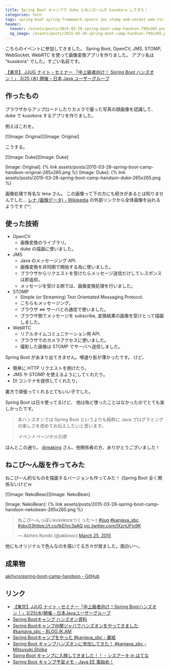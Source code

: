 ```yaml
---
title: Spring Boot キャンプで duke とねこび～んの kusokora してきた！
categories: tech
tags: spring-boot spring-framework opencv jms stomp web-socket web-rtc java jjug
header:
  teaser: /assets/posts/2015-03-28-spring-boot-camp-handson-799x265.png
  og_image: /assets/posts/2015-03-28-spring-boot-camp-handson-799x265.png
---
```


こちらのイベントに参加してきました。
Spring Boot, OpenCV, JMS, STOMP, WebSocket, WebRTC を使って画像変換アプリを作りました。
アプリ名は "kusokora" でした。すごい名前です。

<!--more-->

[【東京】 JJUG ナイト・セミナー 「中上級者向け！ Spring Boot ハンズオン！」 3/25 (水) 開催 - 日本 Java ユーザーグループ](http://www.java-users.jp/?p=1700)

## 作ったもの

ブラウザからアップロードしたりカメラで撮った写真の顔画像を認識して、
duke で kusokora するアプリを作りました。

例えばこれを。

[![Image: Original]][Image: Original]

こうする。

[![Image: Duke]][Image: Duke]

[Image: Original]: {% link assets/posts/2015-03-28-spring-boot-camp-handson-original-265x265.png %}
[Image: Duke]: {% link assets/posts/2015-03-28-spring-boot-camp-handson-duke-265x265.png %}

画像処理で有名な lena さん。
この画像って下の方にも続きがあるとは知りませんでした...
[レナ (画像データ) - Wikipedia] の外部リンクから全体画像を辿れるようです (^^;

[レナ (画像データ) - Wikipedia]: http://ja.wikipedia.org/wiki/%E3%83%AC%E3%83%8A_%28%E7%94%BB%E5%83%8F%E3%83%87%E3%83%BC%E3%82%BF%29

## 使った技術

* OpenCV
  * 画像変換のライブラリ。
  * duke の描画に使いました。
* JMS
  * Java のメッセージング API.
  * 画像変換を非同期で開始する為に使いました。
  * ブラウザからリクエストを受けたらメッセージ送信だけしてレスポンスは即返却。
  * メッセージを受ける側では、画像変換処理を行いました。
* STOMP
  * Simple (or Streaming) Text Orientated Messaging Protocol.
  * こちらもメッセージング。
  * ブラウザ ⇔ サーバとの通信で使いました。
  * ブラウザ側でメッセージを subscribe, 変換結果の画像を受けとって描画しました。
* WebRTC
  * リアルタイムコミュニケーション用 API.
  * ブラウザでのカメラアクセスに使いました。
  * 撮影した画像は STOMP でサーバへ送信しました。

Spring Boot があまり出てきません。噂通り影が薄かったです。
けど、

* 簡単に HTTP リクエストを捌けたり。
* JMS や STOMP を使えるようにしてくれたり。
* DI コンテナを提供してくれたり。

裏方で頑張ってくれるとてもいい子でした。

Spring Boot は日々使ってるけど、
他は殆ど使ったことはなかったのでとても楽しかったです。

> 本ハンズオンでは Spring Boot というよりも純粋に
> Java プログラミングの楽しさを改めてお伝えしたいと思います。
>
> <footer><cite>イベントページから引用</cite></footer>

ほんとこの通り。
[@making] さん、他関係者の方、ありがとうございました！

[@making]: https://twitter.com/making

## ねこび～ん版を作ってみた

ねこび～ん的なものを描画するバージョンも作ってみた！
(Spring Boot 全く関係ないけどｗ

[![Image: NekoBean]][Image: NekoBean]

[Image: NekoBean]: {% link assets/posts/2015-03-28-spring-boot-camp-handson-nekobean-265x265.png %}

<blockquote class="twitter-tweet"><p lang="ja" dir="ltr">ねこび～んっぽいkusokoraつくった～:) <a href="https://twitter.com/hashtag/jjug?src=hash&amp;ref_src=twsrc%5Etfw">#jjug</a> <a href="https://twitter.com/hashtag/kanjava_sbc?src=hash&amp;ref_src=twsrc%5Etfw">#kanjava_sbc</a> <a href="https://twitter.com/hashtag/sbc03?src=hash&amp;ref_src=twsrc%5Etfw">#sbc03</a><a href="https://t.co/lkEhrc3aAQ">https://t.co/lkEhrc3aAQ</a> <a href="http://t.co/IXznUFlx9K">pic.twitter.com/IXznUFlx9K</a></p>&mdash; Akihiro Kondo (@akkinoc) <a href="https://twitter.com/akkinoc/status/580690346813722625?ref_src=twsrc%5Etfw">March 25, 2015</a></blockquote> <script async src="https://platform.twitter.com/widgets.js" charset="utf-8"></script>

他にもオリジナルで色んなのを描いてる方々が居ました。面白い～。

## 成果物

[akihyro/spring-boot-camp-handson - GitHub](https://github.com/akihyro/spring-boot-camp-handson)

## リンク

* [【東京】JJUG ナイト・セミナー「中上級者向け！Spring Bootハンズオン！」3/25(水)開催 - 日本Javaユーザーグループ](http://www.java-users.jp/?p=1700)
* [Spring Bootキャンプ ハンズオン資料](http://spring-boot-camp.readthedocs.org/ja/latest)
* [Spring Bootキャンプ@関ジャバでハンズオンをやってきました #kanjava_sbc - BLOG.IK.AM](http://blog.ik.am/#/entries/326)
* [Spring Bootキャンプをやった #kanjava_sbc - 裏紙](http://backpaper0.github.io/2015/03/08/spring_boot_camp.html)
* [Spring Boot キャンプハンズオンに参加してきた！ #kanjava_sbc - Mitsuyuki.Shiiba](http://bufferings.hatenablog.com/entry/2015/03/08/124740)
* [Sping Boot キャンプに入隊してきました！！ - シスアーキ in はてな](http://kozake.hatenablog.com/entry/2015/03/09/233242)
* [Spring Boot キャンプ予習メモ - Java EE 事始め！](http://masatoshitada.hatenadiary.jp/entry/2015/03/13/070656)
